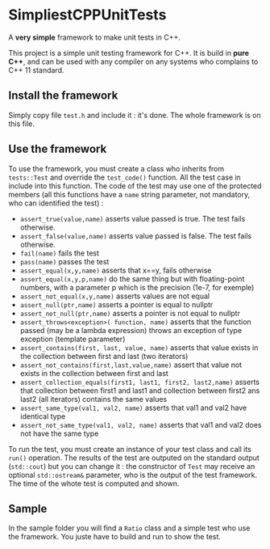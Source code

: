# SimpliestCPPUnitTests
A **very simple** framework to make unit tests in C++. 

This project is a simple unit testing framework for C++. It is build in **pure C++**, and can be used with any compiler on any systems who complains to C++ 11 standard.

## Install the framework
Simply copy file `test.h` and include it : it's done. The whole framework is on this file.

## Use the framework
To use the framework, you must create a class who inherits from `tests::Test` and override the `test_code()` function.
All the test case in include into this function.
The code of the test may use one of the protected members (all this functions have a `name` string parameter, not mandatory, who can identified the test)  :

* `assert_true(value,name)` asserts value passed is true. The test fails otherwise.
* `assert_false(value,name)` asserts value passed is false. The test fails otherwise.
* `fail(name)` fails the test
* `pass(name)` passes the test
* `assert_equal(x,y,name)` asserts that x==y, fails otherwise
* `assert_equal(x,y,p,name)` do the same thing but with floating-point numbers, with a parameter p which is the precision (1e-7, for exemple)
* `assert_not_equal(x,y,name)` asserts values are not equal
* `assert_null(ptr,name)` asserts a pointer is equal to nullptr
* `assert_not_null(ptr,name)` asserts a pointer is not equal to nullptr
* `assert_throws<exception>( function, name)` asserts that the function passed (may be a lambda expression) throws an exception of type exception (template parameter)
* `assert_contains(first, last, value, name)` asserts that value exists in the collection between first and last (two iterators)
* `assert_not_contains(first,last,value,name)` assert that value not exists in the collection between first and last
* `assert_collection_equals(first1, last1, first2, last2,name)` asserts that collection between first1 and last1 and collection between first2 ans last2 (all iterators) contains the same values
* `assert_same_type(val1, val2, name)` asserts that val1 and val2 have identical type
* `assert_not_same_type(val1, val2, name)` asserts that val1 and val2 does not have the same type

To run the test, you must create an instance of your test class and call its `run()` operation. The results of the test are outputed on the standard output (`std::cout`) but you can change it : the constructor of `Test` may receive an optional `std::ostream&` parameter, who is the output of the test framework.
The time of the whote test is computed and shown.

## Sample
In the sample folder you will find a `Ratio` class and a simple test who use the framework. You juste have to build and run to show the test.
